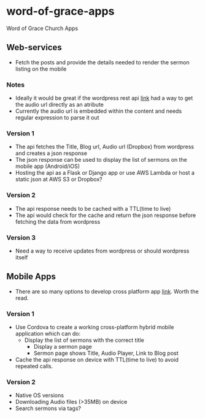 # word-of-grace-apps
Word of Grace Church Apps

## Web-services
* Fetch the posts and provide the details needed to render the sermon listing on the mobile 

### Notes
* Ideally it would be great if the wordpress rest api [link](https://developer.wordpress.org/rest-api/reference) had a way to get the audio url directly as an atribute
* Currently the audio url is embedded within the content and needs regular expression to parse it out

### Version 1
* The api fetches the Title, Blog url, Audio url (Dropbox) from wordpress and creates a json response
* The json response can be used to display the list of sermons on the mobile app (Android/iOS)
* Hosting the api as a Flask or Django app or use AWS Lambda or host a static json at AWS S3 or Dropbox?

### Version 2
* The api response needs to be cached with a TTL(time to live)
* The api would check for the cache and return the json response before fetching the data from wordpress

### Version 3
* Need a way to receive updates from wordpress or should wordpress itself

## Mobile Apps
* There are so many options to develop cross platform app [link](https://www.outsystems.com/blog/free-cross-platform-mobile-app-development-tools-compared.html). Worth the read.

### Version 1
* Use Cordova to create a working cross-platform hybrid mobile application which can do:
   * Display the list of sermons with the correct title
      * Display a sermon page
      * Sermon page shows Title, Audio Player, Link to Blog post
* Cache the api response on device with TTL(time to live) to avoid repeated calls.

### Version 2
* Native OS versions
* Downloading Audio files (>35MB) on device
* Search sermons via tags?
